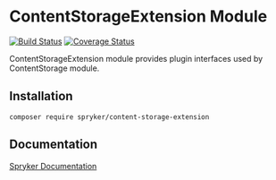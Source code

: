 # ContentStorageExtension Module
[![Build Status](https://travis-ci.org/spryker/content-storage-extension.svg)](https://travis-ci.org/spryker/content-storage-extension)
[![Coverage Status](https://coveralls.io/repos/github/spryker/content-storage-extension/badge.svg)](https://coveralls.io/github/spryker/content-storage-extension)

ContentStorageExtension module provides plugin interfaces used by ContentStorage module.

## Installation

```
composer require spryker/content-storage-extension
```

## Documentation

[Spryker Documentation](https://academy.spryker.com/developing_with_spryker/module_guide/modules.html)
